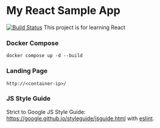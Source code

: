 # My React Sample App #
[![Build Status](https://dev.azure.com/nsth-devsecops/nsth-room-reservation/_apis/build/status/bankierubybank.nsth-room-reservation?branchName=main)](https://dev.azure.com/nsth-devsecops/nsth-room-reservation/_build/latest?definitionId=5&branchName=main)
This project is for learning React

### Docker Compose
```
docker compose up -d --build
```

### Landing Page
```
http://<container-ip>/
```

### JS Style Guide
Strict to Google JS Style Guide: https://google.github.io/styleguide/jsguide.html with [eslint].
   
   [eslint]: <https://github.com/eslint/eslint>